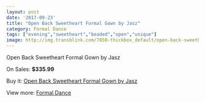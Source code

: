 ```yaml
---
layout: post
date: '2017-09-23'
title: "Open Back Sweetheart Formal Gown by Jasz"
category: Formal Dance
tags: ["evening","sweetheart","beaded","open","unique"]
image: http://img.transblink.com/7850-thickbox_default/open-back-sweetheart-formal-gown-by-jasz.jpg
---
```

Open Back Sweetheart Formal Gown by Jasz

On Sales: **$335.99**
<a href="https://www.transblink.com/en/formal-dance/2543-open-back-sweetheart-formal-gown-by-jasz.html"><amp-img layout="responsive" width="600" height="600" src="//img.transblink.com/7850-thickbox_default/open-back-sweetheart-formal-gown-by-jasz.jpg" alt="Open Back Sweetheart Formal Gown by Jasz 0" /></a>
<a href="https://www.transblink.com/en/formal-dance/2543-open-back-sweetheart-formal-gown-by-jasz.html"><amp-img layout="responsive" width="600" height="600" src="//img.transblink.com/7851-thickbox_default/open-back-sweetheart-formal-gown-by-jasz.jpg" alt="Open Back Sweetheart Formal Gown by Jasz 1" /></a>

Buy it: [Open Back Sweetheart Formal Gown by Jasz](https://www.transblink.com/en/formal-dance/2543-open-back-sweetheart-formal-gown-by-jasz.html "Open Back Sweetheart Formal Gown by Jasz")

View more: [Formal Dance](https://www.transblink.com/en/6-formal-dance "Formal Dance")
